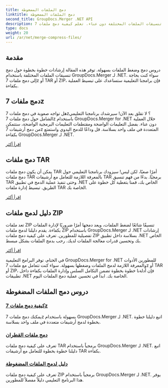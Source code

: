 ```yaml
---
title: دمج الملفات المضغوطة
linktitle: دمج الملفات المضغوطة
second_title: GroupDocs.Merger .NET API
description: دمج وضغط تنسيقات الملفات المختلفة دون عناء. تعلم كيفية دمج ملفات 7z وTAR وZIP بسلاسة مع أدلتنا خطوة بخطوة.
type: docs
weight: 20
url: /ar/net/merge-compress-files/
---
```

## مقدمة


دروس دمج وضغط الملفات بسهولة. توفر هذه المقالة إرشادات خطوة بخطوة حول دمج تنسيقات الملفات المختلفة باستخدام GroupDocs.Merger لـ .NET. سواء كنت بحاجة إلى دمج ملفات 7z أو TAR أو ZIP، فإن برامجنا التعليمية ستساعدك على تبسيط العملية بكفاءة.

## دمج ملفات 7z

هل تواجه صعوبة في دمج ملفات 7z؟ لا تقلق بعد الآن! سيرشدك برنامجنا التعليمي الشامل حول دمج ملفات 7z باستخدام GroupDocs.Merger for .NET خلال العملية دون عناء. بفضل التعليمات الواضحة ومقتطفات التعليمات البرمجية الواضحة، ستتمكن من دمج أرشيفات 7z المتعددة في ملف واحد بسلاسة. قل وداعًا للدمج اليدوي واستمتع بكفاءة GroupDocs.Merger لـ .NET.

[اقرأ أكثر](./merge-7z-files/)

## دمج ملفات TAR

يمكن أن يكون دمج ملفات TAR أمرًا صعبًا، لكن ليس! سيزودك برنامجنا التعليمي حول دمج ملفات TAR بالمعرفة اللازمة للتعامل مع أرشيفات TAR برمجيًا. بدءًا من فهم تنسيق TAR وحتى تنفيذ عملية الدمج في تطبيق .NET الخاص بك، قمنا بتغطية كل خطوة على الطريق. تبسيط إدارة ملفات TAR الخاصة بك.

[اقرأ أكثر](./merging-tar-files/)

## دليل لدمج ملفات ZIP

تعد ملفات ZIP تنسيقًا شائعًا لضغط الملفات، ويعد دمجها أمرًا ضروريًا لإدارة الملفات بكفاءة. يقدم دليلنا لدمج ملفات ZIP باستخدام GroupDocs.Merger لـ .NET إرشادات تفصيلية للمطورين. تعرف على كيفية دمج ملفات ZIP بسلاسة داخل تطبيق .NET الخاص بك وتحسين قدرات معالجة الملفات لديك. رحب بدمج الملفات بشكل مبسط.

[اقرأ أكثر](./guide-merging-zip-files/)

في الختام، توفر البرامج التعليمية GroupDocs.Merger for .NET للمطورين الأدوات والمعرفة اللازمة لدمج الملفات وضغطها بسهولة. سواء كنت تتعامل مع ملفات 7z أو TAR أو ZIP، فإن أدلةنا خطوة بخطوة تضمن التكامل السلس وإدارة الملفات بكفاءة داخل تطبيقات .NET الخاصة بك. ابدأ في تحسين عملية دمج الملفات اليوم.
## دروس دمج الملفات المضغوطة
### [كيفية دمج ملفات 7z](./merge-7z-files/)
يمكنك دمج ملفات 7z بسهولة باستخدام GroupDocs.Merger لـ .NET. اتبع دليلنا خطوة بخطوة لدمج أرشيفات متعددة في ملف واحد بسلاسة.
### [دمج ملفات القطران](./merging-tar-files/)
تعرف على كيفية دمج ملفات TAR برمجياً باستخدام GroupDocs.Merger لـ .NET. اتبع دليلنا خطوة بخطوة للتعامل مع أرشيفات TAR بكفاءة.
### [دليل لدمج الملفات المضغوطة](./guide-merging-zip-files/)
تعرف على كيفية دمج ملفات ZIP برمجياً باستخدام GroupDocs.Merger لـ .NET. يوفر هذا البرنامج التعليمي دليلاً مفصلاً للمطورين.